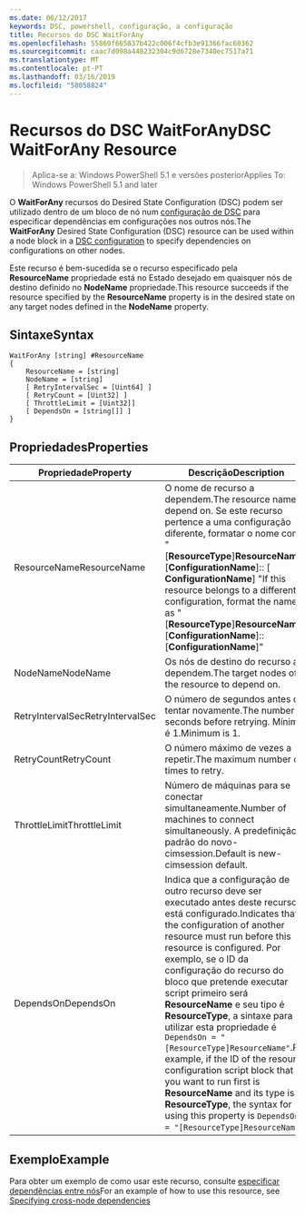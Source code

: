 ```yaml
---
ms.date: 06/12/2017
keywords: DSC, powershell, configuração, a configuração
title: Recursos do DSC WaitForAny
ms.openlocfilehash: 55869f665837b422c006f4cfb3e91366fac60362
ms.sourcegitcommit: caac7d098a448232304c9d6728e7340ec7517a71
ms.translationtype: MT
ms.contentlocale: pt-PT
ms.lasthandoff: 03/16/2019
ms.locfileid: "58058824"
---
```

# <a name="dsc-waitforany-resource"></a><span data-ttu-id="afbaf-103">Recursos do DSC WaitForAny</span><span class="sxs-lookup"><span data-stu-id="afbaf-103">DSC WaitForAny Resource</span></span>

> <span data-ttu-id="afbaf-104">Aplica-se a: Windows PowerShell 5.1 e versões posterior</span><span class="sxs-lookup"><span data-stu-id="afbaf-104">Applies To: Windows PowerShell 5.1 and later</span></span>

<span data-ttu-id="afbaf-105">O **WaitForAny** recursos do Desired State Configuration (DSC) podem ser utilizado dentro de um bloco de nó num [configuração de DSC](../../../configurations/configurations.md) para especificar dependências em configurações nos outros nós.</span><span class="sxs-lookup"><span data-stu-id="afbaf-105">The **WaitForAny** Desired State Configuration (DSC) resource can be used within a node block in a [DSC configuration](../../../configurations/configurations.md) to specify dependencies on configurations on other nodes.</span></span>

<span data-ttu-id="afbaf-106">Este recurso é bem-sucedida se o recurso especificado pela **ResourceName** propriedade está no Estado desejado em quaisquer nós de destino definido no **NodeName** propriedade.</span><span class="sxs-lookup"><span data-stu-id="afbaf-106">This resource succeeds if the resource specified by the **ResourceName** property is in the desired state on any target nodes defined in the **NodeName** property.</span></span>


## <a name="syntax"></a><span data-ttu-id="afbaf-107">Sintaxe</span><span class="sxs-lookup"><span data-stu-id="afbaf-107">Syntax</span></span>

```
WaitForAny [string] #ResourceName
{
    ResourceName = [string]
    NodeName = [string]
    [ RetryIntervalSec = [Uint64] ]
    [ RetryCount = [Uint32] ]
    [ ThrottleLimit = [Uint32]]
    [ DependsOn = [string[]] ]
}
```

## <a name="properties"></a><span data-ttu-id="afbaf-108">Propriedades</span><span class="sxs-lookup"><span data-stu-id="afbaf-108">Properties</span></span>

|  <span data-ttu-id="afbaf-109">Propriedade</span><span class="sxs-lookup"><span data-stu-id="afbaf-109">Property</span></span>  |  <span data-ttu-id="afbaf-110">Descrição</span><span class="sxs-lookup"><span data-stu-id="afbaf-110">Description</span></span>   |
|---|---|
| <span data-ttu-id="afbaf-111">ResourceName</span><span class="sxs-lookup"><span data-stu-id="afbaf-111">ResourceName</span></span>| <span data-ttu-id="afbaf-112">O nome de recurso a dependem.</span><span class="sxs-lookup"><span data-stu-id="afbaf-112">The resource name to depend on.</span></span> <span data-ttu-id="afbaf-113">Se este recurso pertence a uma configuração diferente, formatar o nome como "[__ResourceType__]__ResourceName__:: [__ConfigurationName__]:: [ __ConfigurationName__] "</span><span class="sxs-lookup"><span data-stu-id="afbaf-113">If this resource belongs to a different configuration, format the name as "[__ResourceType__]__ResourceName__::[__ConfigurationName__]::[__ConfigurationName__]"</span></span>|
| <span data-ttu-id="afbaf-114">NodeName</span><span class="sxs-lookup"><span data-stu-id="afbaf-114">NodeName</span></span>| <span data-ttu-id="afbaf-115">Os nós de destino do recurso a dependem.</span><span class="sxs-lookup"><span data-stu-id="afbaf-115">The target nodes of the resource to depend on.</span></span>|
| <span data-ttu-id="afbaf-116">RetryIntervalSec</span><span class="sxs-lookup"><span data-stu-id="afbaf-116">RetryIntervalSec</span></span>| <span data-ttu-id="afbaf-117">O número de segundos antes de tentar novamente.</span><span class="sxs-lookup"><span data-stu-id="afbaf-117">The number of seconds before retrying.</span></span> <span data-ttu-id="afbaf-118">Mínimo é 1.</span><span class="sxs-lookup"><span data-stu-id="afbaf-118">Minimum is 1.</span></span>|
| <span data-ttu-id="afbaf-119">RetryCount</span><span class="sxs-lookup"><span data-stu-id="afbaf-119">RetryCount</span></span>| <span data-ttu-id="afbaf-120">O número máximo de vezes a repetir.</span><span class="sxs-lookup"><span data-stu-id="afbaf-120">The maximum number of times to retry.</span></span>|
| <span data-ttu-id="afbaf-121">ThrottleLimit</span><span class="sxs-lookup"><span data-stu-id="afbaf-121">ThrottleLimit</span></span>| <span data-ttu-id="afbaf-122">Número de máquinas para se conectar simultaneamente.</span><span class="sxs-lookup"><span data-stu-id="afbaf-122">Number of machines to connect simultaneously.</span></span> <span data-ttu-id="afbaf-123">A predefinição é padrão do novo-cimsession.</span><span class="sxs-lookup"><span data-stu-id="afbaf-123">Default is new-cimsession default.</span></span>|
| <span data-ttu-id="afbaf-124">DependsOn</span><span class="sxs-lookup"><span data-stu-id="afbaf-124">DependsOn</span></span> | <span data-ttu-id="afbaf-125">Indica que a configuração de outro recurso deve ser executado antes deste recurso está configurado.</span><span class="sxs-lookup"><span data-stu-id="afbaf-125">Indicates that the configuration of another resource must run before this resource is configured.</span></span> <span data-ttu-id="afbaf-126">Por exemplo, se o ID da configuração do recurso do bloco que pretende executar script primeiro será __ResourceName__ e seu tipo é __ResourceType__, a sintaxe para utilizar esta propriedade é `DependsOn = "[ResourceType]ResourceName"`.</span><span class="sxs-lookup"><span data-stu-id="afbaf-126">For example, if the ID of the resource configuration script block that you want to run first is __ResourceName__ and its type is __ResourceType__, the syntax for using this property is `DependsOn = "[ResourceType]ResourceName"`.</span></span>|

## <a name="example"></a><span data-ttu-id="afbaf-127">Exemplo</span><span class="sxs-lookup"><span data-stu-id="afbaf-127">Example</span></span>

<span data-ttu-id="afbaf-128">Para obter um exemplo de como usar este recurso, consulte [especificar dependências entre nós](../../../configurations/crossNodeDependencies.md)</span><span class="sxs-lookup"><span data-stu-id="afbaf-128">For an example of how to use this resource, see [Specifying cross-node dependencies](../../../configurations/crossNodeDependencies.md)</span></span>
